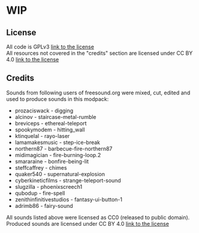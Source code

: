 # WIP

## License
All code is GPLv3 [link to the license](https://www.gnu.org/licenses/gpl-3.0.en.html)  
All resources not covered in the "credits" section are licensed under CC BY 4.0 [link to the license](https://creativecommons.org/licenses/by/4.0/legalcode)  

## Credits
Sounds from following users of freesound.org were mixed, cut, edited and used to produce sounds in this modpack:

- prozaciswack - digging
- alcinov - staircase-metal-rumble
- breviceps - ethereal-teleport
- spookymodem - hitting_wall
- ktinquelal - rayo-laser
- lamamakesmusic - step-ice-break
- northern87 - barbecue-fire-northern87
- midimagician - fire-burning-loop.2
- smararaine - bonfire-being-lit
- steffcaffrey - chimes
- quaker540 - supernatural-explosion
- cyberkineticfilms - strange-teleport-sound
- slugzilla - phoenixscreech1
- qubodup - fire-spell
- zenithinfinitivestudios - fantasy-ui-button-1
- adrimb86 - fairy-sound

All sounds listed above were licensed as CC0 (released to public domain). Produced sounds are licensed under CC BY 4.0 [link to the license](https://creativecommons.org/licenses/by/4.0/legalcode)